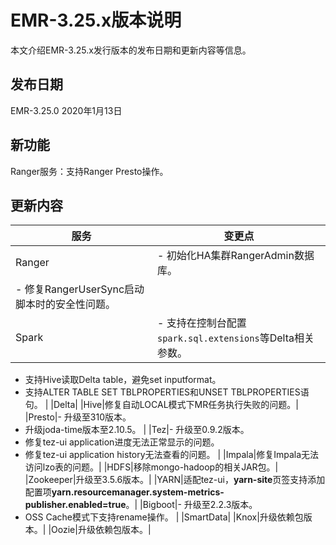 # EMR-3.25.x版本说明

本文介绍EMR-3.25.x发行版本的发布日期和更新内容等信息。

## 发布日期

EMR-3.25.0 2020年1月13日

## 新功能

Ranger服务：支持Ranger Presto操作。

## 更新内容

|服务|变更点|
|--|---|
|Ranger|-   初始化HA集群RangerAdmin数据库。
-   修复RangerUserSync启动脚本时的安全性问题。 |
|Spark|-   支持在控制台配置`spark.sql.extensions`等Delta相关参数。
-   支持Hive读取Delta table，避免set inputformat。
-   支持ALTER TABLE SET TBLPROPERTIES和UNSET TBLPROPERTIES语句。 |
|Delta|
|Hive|修复自动LOCAL模式下MR任务执行失败的问题。|
|Presto|-   升级至310版本。
-   升级joda-time版本至2.10.5。 |
|Tez|-   升级至0.9.2版本。
-   修复tez-ui application进度无法正常显示的问题。
-   修复tez-ui application history无法查看的问题。 |
|Impala|修复Impala无法访问lzo表的问题。|
|HDFS|移除mongo-hadoop的相关JAR包。|
|Zookeeper|升级至3.5.6版本。|
|YARN|适配tez-ui，**yarn-site**页签支持添加配置项**yarn.resourcemanager.system-metrics-publisher.enabled=true**。|
|Bigboot|-   升级至2.2.3版本。
-   OSS Cache模式下支持rename操作。 |
|SmartData|
|Knox|升级依赖包版本。|
|Oozie|升级依赖包版本。|

